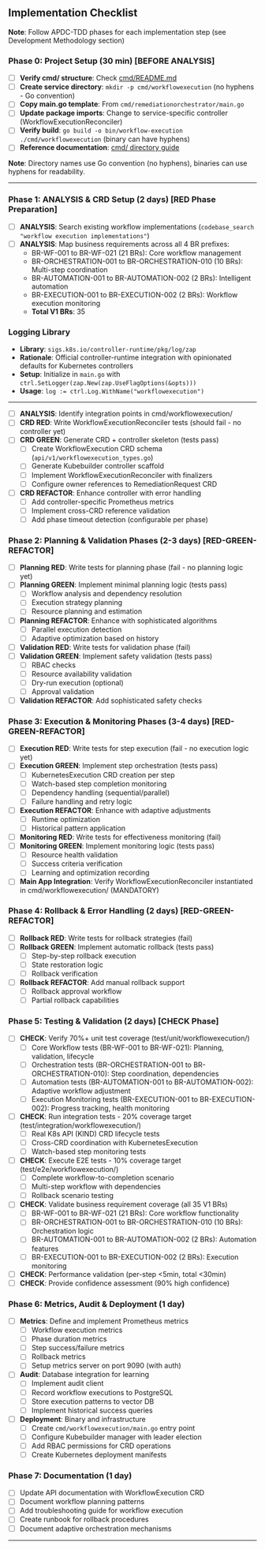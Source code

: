 ## Implementation Checklist

**Note**: Follow APDC-TDD phases for each implementation step (see Development Methodology section)

### Phase 0: Project Setup (30 min) [BEFORE ANALYSIS]

- [ ] **Verify cmd/ structure**: Check [cmd/README.md](../../../../cmd/README.md)
- [ ] **Create service directory**: `mkdir -p cmd/workflowexecution` (no hyphens - Go convention)
- [ ] **Copy main.go template**: From `cmd/remediationorchestrator/main.go`
- [ ] **Update package imports**: Change to service-specific controller (WorkflowExecutionReconciler)
- [ ] **Verify build**: `go build -o bin/workflow-execution ./cmd/workflowexecution` (binary can have hyphens)
- [ ] **Reference documentation**: [cmd/ directory guide](../../../../cmd/README.md)

**Note**: Directory names use Go convention (no hyphens), binaries can use hyphens for readability.

---

### Phase 1: ANALYSIS & CRD Setup (2 days) [RED Phase Preparation]

- [ ] **ANALYSIS**: Search existing workflow implementations (`codebase_search "workflow execution implementations"`)
- [ ] **ANALYSIS**: Map business requirements across all 4 BR prefixes:
  - BR-WF-001 to BR-WF-021 (21 BRs): Core workflow management
  - BR-ORCHESTRATION-001 to BR-ORCHESTRATION-010 (10 BRs): Multi-step coordination
  - BR-AUTOMATION-001 to BR-AUTOMATION-002 (2 BRs): Intelligent automation
  - BR-EXECUTION-001 to BR-EXECUTION-002 (2 BRs): Workflow execution monitoring
  - **Total V1 BRs**: 35

### Logging Library

- **Library**: `sigs.k8s.io/controller-runtime/pkg/log/zap`
- **Rationale**: Official controller-runtime integration with opinionated defaults for Kubernetes controllers
- **Setup**: Initialize in `main.go` with `ctrl.SetLogger(zap.New(zap.UseFlagOptions(&opts)))`
- **Usage**: `log := ctrl.Log.WithName("workflowexecution")`

---

- [ ] **ANALYSIS**: Identify integration points in cmd/workflowexecution/
- [ ] **CRD RED**: Write WorkflowExecutionReconciler tests (should fail - no controller yet)
- [ ] **CRD GREEN**: Generate CRD + controller skeleton (tests pass)
  - [ ] Create WorkflowExecution CRD schema (`api/v1/workflowexecution_types.go`)
  - [ ] Generate Kubebuilder controller scaffold
  - [ ] Implement WorkflowExecutionReconciler with finalizers
  - [ ] Configure owner references to RemediationRequest CRD
- [ ] **CRD REFACTOR**: Enhance controller with error handling
  - [ ] Add controller-specific Prometheus metrics
  - [ ] Implement cross-CRD reference validation
  - [ ] Add phase timeout detection (configurable per phase)

### Phase 2: Planning & Validation Phases (2-3 days) [RED-GREEN-REFACTOR]

- [ ] **Planning RED**: Write tests for planning phase (fail - no planning logic yet)
- [ ] **Planning GREEN**: Implement minimal planning logic (tests pass)
  - [ ] Workflow analysis and dependency resolution
  - [ ] Execution strategy planning
  - [ ] Resource planning and estimation
- [ ] **Planning REFACTOR**: Enhance with sophisticated algorithms
  - [ ] Parallel execution detection
  - [ ] Adaptive optimization based on history
- [ ] **Validation RED**: Write tests for validation phase (fail)
- [ ] **Validation GREEN**: Implement safety validation (tests pass)
  - [ ] RBAC checks
  - [ ] Resource availability validation
  - [ ] Dry-run execution (optional)
  - [ ] Approval validation
- [ ] **Validation REFACTOR**: Add sophisticated safety checks

### Phase 3: Execution & Monitoring Phases (3-4 days) [RED-GREEN-REFACTOR]

- [ ] **Execution RED**: Write tests for step execution (fail - no execution logic yet)
- [ ] **Execution GREEN**: Implement step orchestration (tests pass)
  - [ ] KubernetesExecution CRD creation per step
  - [ ] Watch-based step completion monitoring
  - [ ] Dependency handling (sequential/parallel)
  - [ ] Failure handling and retry logic
- [ ] **Execution REFACTOR**: Enhance with adaptive adjustments
  - [ ] Runtime optimization
  - [ ] Historical pattern application
- [ ] **Monitoring RED**: Write tests for effectiveness monitoring (fail)
- [ ] **Monitoring GREEN**: Implement monitoring logic (tests pass)
  - [ ] Resource health validation
  - [ ] Success criteria verification
  - [ ] Learning and optimization recording
- [ ] **Main App Integration**: Verify WorkflowExecutionReconciler instantiated in cmd/workflowexecution/ (MANDATORY)

### Phase 4: Rollback & Error Handling (2 days) [RED-GREEN-REFACTOR]

- [ ] **Rollback RED**: Write tests for rollback strategies (fail)
- [ ] **Rollback GREEN**: Implement automatic rollback (tests pass)
  - [ ] Step-by-step rollback execution
  - [ ] State restoration logic
  - [ ] Rollback verification
- [ ] **Rollback REFACTOR**: Add manual rollback support
  - [ ] Rollback approval workflow
  - [ ] Partial rollback capabilities

### Phase 5: Testing & Validation (2 days) [CHECK Phase]

- [ ] **CHECK**: Verify 70%+ unit test coverage (test/unit/workflowexecution/)
  - [ ] Core Workflow tests (BR-WF-001 to BR-WF-021): Planning, validation, lifecycle
  - [ ] Orchestration tests (BR-ORCHESTRATION-001 to BR-ORCHESTRATION-010): Step coordination, dependencies
  - [ ] Automation tests (BR-AUTOMATION-001 to BR-AUTOMATION-002): Adaptive workflow adjustment
  - [ ] Execution Monitoring tests (BR-EXECUTION-001 to BR-EXECUTION-002): Progress tracking, health monitoring
- [ ] **CHECK**: Run integration tests - 20% coverage target (test/integration/workflowexecution/)
  - [ ] Real K8s API (KIND) CRD lifecycle tests
  - [ ] Cross-CRD coordination with KubernetesExecution
  - [ ] Watch-based step monitoring tests
- [ ] **CHECK**: Execute E2E tests - 10% coverage target (test/e2e/workflowexecution/)
  - [ ] Complete workflow-to-completion scenario
  - [ ] Multi-step workflow with dependencies
  - [ ] Rollback scenario testing
- [ ] **CHECK**: Validate business requirement coverage (all 35 V1 BRs)
  - [ ] BR-WF-001 to BR-WF-021 (21 BRs): Core workflow functionality
  - [ ] BR-ORCHESTRATION-001 to BR-ORCHESTRATION-010 (10 BRs): Orchestration logic
  - [ ] BR-AUTOMATION-001 to BR-AUTOMATION-002 (2 BRs): Automation features
  - [ ] BR-EXECUTION-001 to BR-EXECUTION-002 (2 BRs): Execution monitoring
- [ ] **CHECK**: Performance validation (per-step <5min, total <30min)
- [ ] **CHECK**: Provide confidence assessment (90% high confidence)

### Phase 6: Metrics, Audit & Deployment (1 day)

- [ ] **Metrics**: Define and implement Prometheus metrics
  - [ ] Workflow execution metrics
  - [ ] Phase duration metrics
  - [ ] Step success/failure metrics
  - [ ] Rollback metrics
  - [ ] Setup metrics server on port 9090 (with auth)
- [ ] **Audit**: Database integration for learning
  - [ ] Implement audit client
  - [ ] Record workflow executions to PostgreSQL
  - [ ] Store execution patterns to vector DB
  - [ ] Implement historical success queries
- [ ] **Deployment**: Binary and infrastructure
  - [ ] Create `cmd/workflowexecution/main.go` entry point
  - [ ] Configure Kubebuilder manager with leader election
  - [ ] Add RBAC permissions for CRD operations
  - [ ] Create Kubernetes deployment manifests

### Phase 7: Documentation (1 day)

- [ ] Update API documentation with WorkflowExecution CRD
- [ ] Document workflow planning patterns
- [ ] Add troubleshooting guide for workflow execution
- [ ] Create runbook for rollback procedures
- [ ] Document adaptive orchestration mechanisms

---

